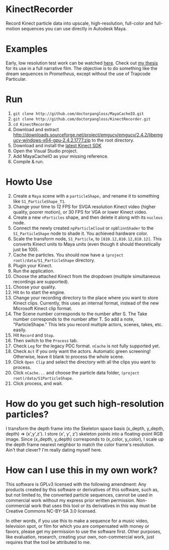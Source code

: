KinectRecorder
==============

Record Kinect particle data into upscale, high-resolution, full-color and full-motion sequences you can use directly in Autodesk Maya.

Examples
========

Early, low resolution test work can be watched [here](https://vimeo.com/31375961). Check out [my thesis](https://vimeo.com/42359967) for its use in a full narrative film. The objective is to do something like the dream sequences in *Prometheus*, except without the use of Trapcode Particular.

Run
===

 1. `git clone http://github.com/doctorpangloss/MayaCacheIO.git`
 1. `git clone http://github.com/doctorpangloss/KinectRecorder.git`
 2. `cd KinectRecorder`
 3. Download and extract http://downloads.sourceforge.net/project/emgucv/emgucv/2.4.2/libemgucv-windows-x64-gpu-2.4.2.1777.zip to the root directory.
 4. Download and install the [latest Kinect SDK](http://www.microsoft.com/en-us/kinectforwindows/develop/overview.aspx)
 5. Open the Visual Studio project.
 6. Add MayaCacheIO as your missing reference.
 7. Compile & run.

Howto Use
=========

 2. Create a `Maya` scene with a `particleShape,` and rename it to something like `S1_ParticleShape_T1`.
 3. Change your time to 12 FPS for SVGA resolution Kinect video (higher quality, poorer motion), or 30 FPS for VGA or lower Kinect video.
 2. Create a new `nParticles` shape, and then delete it along with its `nucleus` node.
 3. Connect the newly created `npParticleCloud` or `npBlinnShader` to the `S1_ParticleShape` node to shade it. You achieved hardware color.
 4. Scale the transform node, `S1_Particle`, to `[810.12,810.12,810.12]`. This converts Kinect units to Maya units (even though it should theoretically just be 100).
 5. Cache the particles. You should now have a `(project root)/data/S1_ParticleShape` directory.
 2. Plugin your Kinect.
 2. Run the application.
 3. Choose the attached Kinect from the dropdown (multiple simultaneous recordings are supported).
 4. Choose your quality.
 5. Hit `On` to start the engine.
 6. Change your recording directory to the place where you want to store Kinect clips. Currently, this uses an internal format, instead of the new Microsoft Kinect clip format.
 7. The Scene number corresponds to the number after S. The Take number corresponds to the number after T. So add a note, "ParticleShape." This lets you record multiple actors, scenes, takes, etc. easily.
 8. Hit `Record` and `Stop`.
 9. Then switch to the `Process` tab.
 10. Check `Leg` for the legacy PDC format. `nCache` is not fully supported yet.
 11. Check `Act` if you only want the actors. Automatic green screening! Otherwise, leave it blank to process the whole scene.
 11. Click `Open Clip` and select the directory with all the clips you want to process.
 12. Click `nCache...` and choose the particle data folder, `(project root)/data/S1ParticleShape`.
 13. Click process, and wait.

How do you get such high-resolution particles?
==============================================

I transform the depth frame into the Skeleton space basis (x_depth, y_depth, depth) => (x',y',z'). I store (x', y', z') skeleton points into a floating-point RGB image. Since (x_depth, y_depth) corresponds to (x_color, y_color), I scale up the depth frame nearest neighbor to match the color frame's resolution. Ain't that clever? I'm really dating myself here.

How can I use this in my own work?
==================================

This software is GPLv3 licensed with the following amendment: Any products created by this software or derivatives of this software, such as, but not limited to, the converted particle sequences, cannot be used in commercial work without my express prior written permission. Non-commercial work that uses this tool or its derivatives in this way must be Creative Commons NC-BY-SA 3.0 licensed.

In other words, if you use this to make a sequence for a music video, television spot, or film for which you are compensated with money or favors, please get my permission to use the software first. Other purposes, like evaluation, research, creating your own, non-commercial work, just requires that the tool be attributed to me.
